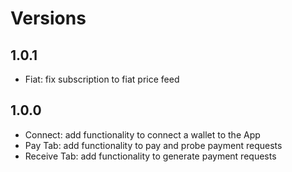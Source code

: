 # Versions

## 1.0.1

- Fiat: fix subscription to fiat price feed

## 1.0.0

- Connect: add functionality to connect a wallet to the App
- Pay Tab: add functionality to pay and probe payment requests
- Receive Tab: add functionality to generate payment requests
